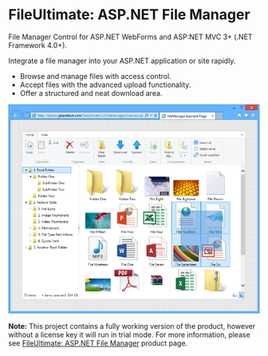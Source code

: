 # FileUltimate: ASP.NET File Manager
File Manager Control for ASP.NET WebForms and ASP:NET MVC 3+ (.NET Framework 4.0+).

Integrate a file manager into your ASP.NET application or site rapidly. 

- Browse and manage files with access control. 
- Accept files with the advanced upload functionality.
- Offer a structured and neat download area.

![ASP.NET File Manager](fileultimate.png)

**Note:** This project contains a fully working version of the product, however without a license key it will run in trial mode. For more information, please see [FileUltimate: ASP.NET File Manager](http://www.gleamtech.com/fileultimate) product page.

